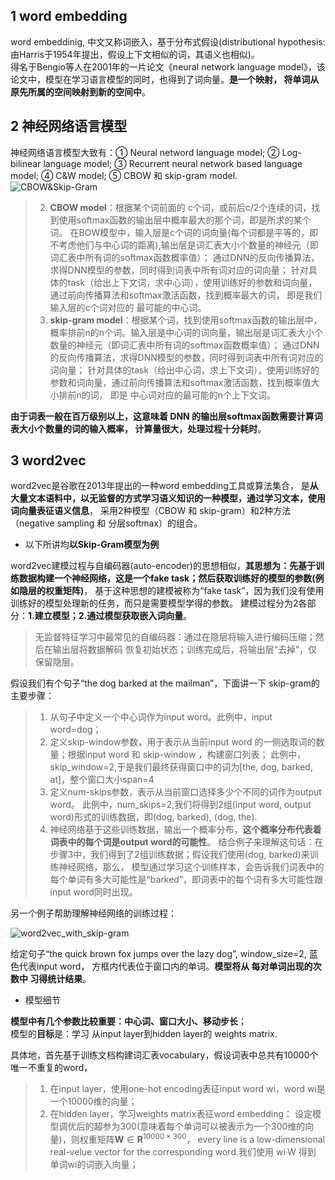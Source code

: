 ## 1 word embedding
word embeddinig, 中文又称词嵌入，基于分布式假设(distributional hypothesis:由Harris于1954年提出，假设上下文相似的词，其语义也相似)。            
得名于Bengio等人在2001年的一片论文《neural network language model》，该论文中，模型在学习语言模型的同时，也得到了词向量。**是一个映射，
将单词从原先所属的空间映射到新的空间中**。

## 2 神经网络语言模型
神经网络语言模型大致有：① Neural netword language model; ② Log-bilinear language model; ③ Recurrent neural network based language model;
④ C&W model; ⑤ CBOW 和 skip-gram model.
![CBOW&Skip-Gram]()
> 2. **CBOW model**：根据某个词前面的 c个词，或前后c/2个连续的词，找到使用softmax函数的输出层中概率最大的那个词，即是所求的某个词。
在BOW模型中，输入层是c个词的词向量(每个词都是平等的，即不考虑他们与中心词的距离),输出层是词汇表大小个数量的神经元（即词汇表中所有词的softmax函数概率值）；
通过DNN的反向传播算法，求得DNN模型的参数，同时得到词表中所有词对应的词向量；
针对具体的task（给出上下文词，求中心词），使用训练好的参数和词向量，通过前向传播算法和softmax激活函数，找到概率最大的词，
即是我们输入层的c个词对应的 最可能的中心词。
> 3. **skip-gram model**：根据某个词，找到使用softmax函数的输出层中，概率排前n的n个词。输入层是中心词的词向量，输出层是词汇表大小个数量的神经元（即词汇表中所有词的softmax函数概率值）；
通过DNN的反向传播算法，求得DNN模型的参数，同时得到词表中所有词对应的词向量；
针对具体的task（给出中心词，求上下文词），使用训练好的参数和词向量，通过前向传播算法和softmax激活函数，找到概率值大小排前n的词，
即是 中心词对应的最可能的n个上下文词。

**由于词表一般在百万级别以上，这意味着 DNN 的输出层softmax函数需要计算词表大小个数量的词的输入概率，
计算量很大，处理过程十分耗时**。

## 3 word2vec
word2vec是谷歌在2013年提出的一种word embedding工具或算法集合，
是**从大量文本语料中，以无监督的方式学习语义知识的一种模型，通过学习文本，使用词向量表征语义信息**，
采用2种模型（CBOW 和 skip-gram）和2种方法（negative sampling 和 分层softmax）的组合。
+ 以下所讲均**以Skip-Gram模型为例**

word2vec建模过程与自编码器(auto-encoder)的思想相似，**其思想为：先基于训练数据构建一个神经网络，这是一个fake task；然后获取训练好的模型的参数(例如隐层的权重矩阵)**，
基于这种思想的建模被称为“fake task”，因为我们没有使用训练好的模型处理新的任务，而只是需要模型学得的参数。
建模过程分为2各部分：**1.建立模型；2.通过模型获取嵌入词向量**。
> 无监督特征学习中最常见的自编码器：通过在隐层将输入进行编码压缩；然后在输出层将数据解码
恢复初始状态；训练完成后，将输出层“去掉”，仅保留隐层。

假设我们有个句子“the dog barked at the mailman”，下面讲一下 skip-gram的主要步骤：
> 1. 从句子中定义一个中心词作为input word。此例中，input word=dog；
> 2. 定义skip-window参数，用于表示从当前input word 的一侧选取词的数量；根据input word 和 skip-window ，构建窗口列表；
此例中，skip_window=2,于是我们最终获得窗口中的词为\[the, dog, barked, at]，整个窗口大小span=4
> 3. 定义num-skips参数，表示从当前窗口选择多少个不同的词作为output word。
此例中，num_skips=2,我们将得到2组(input word, output word)形式的训练数据，即(dog, barked), (dog, the).
> 4. 神经网络基于这些训练数据，输出一个概率分布，**这个概率分布代表着词表中的每个词是output word的可能性**。
结合例子来理解这句话：在步骤3中，我们得到了2组训练数据；假设我们使用(dog, barked)来训练神经网络，那么，
模型通过学习这个训练样本，会告诉我们词表中的每个单词有多大可能性是“barked”，即词表中的每个词有多大可能性跟input word同时出现。

另一个例子帮助理解神经网络的训练过程：

![word2vec_with_skip-gram]()

给定句子“the quick brown fox jumps over the lazy dog”, window_size=2, 蓝色代表input word，
方框内代表位于窗口内的单词。**模型将从 每对单词出现的次数中 习得统计结果**。
+ 模型细节

**模型中有几个参数比较重要：中心词、窗口大小、移动步长**；<br>
模型的**目标**是：学习 从input layer到hidden layer的 weights matrix.

具体地，首先基于训练文档构建词汇表vocabulary，假设词表中总共有10000个唯一不重复的word，
> 1. 在input layer，使用one-hot encoding表征input word wi，word wi是一个10000维的向量；
> 2. 在hidden layer，学习weights matrix表征word embedding：
设定模型调优后的超参为300(意味着每个单词可以被表示为一个300维的向量)，则权重矩阵$\mathbf{W}\in \mathbf{R}^{10000\times 300}$，
every line is a low-dimensional real-velue vector for the corresponding word.我们使用 wi·W 得到 单词wi的词嵌入向量；





